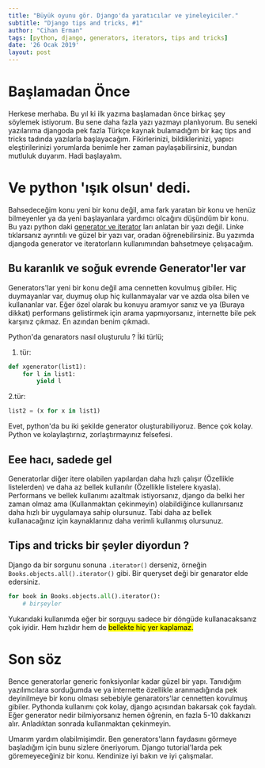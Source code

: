 ```yaml
---
title: "Büyük oyunu gör. Django'da yaratıcılar ve yineleyiciler."
subtitle: "Django tips and tricks, #1"
author: "Cihan Erman"
tags: [python, django, generators, iterators, tips and tricks]
date: '26 Ocak 2019'
layout: post
---
```


# Başlamadan Önce

Herkese merhaba. Bu yıl ki ilk yazıma başlamadan önce birkaç şey söylemek istiyorum.
Bu sene daha fazla yazı yazmayı planlıyorum. Bu seneki yazılarıma djangoda pek fazla Türkçe
kaynak bulamadığım bir kaç tips and tricks tadında yazılarla başlayacağım. Fikirlerinizi, bildiklerinizi,
yapıcı eleştirilerinizi yorumlarda benimle her zaman paylaşabilirsiniz, bundan mutluluk duyarım.
Hadi başlayalım.

# Ve python 'ışık olsun' dedi.
Bahsedeceğim konu yeni bir konu değil, ama fark yaratan bir konu ve henüz bilmeyenler ya da
yeni başlayanlara yardımcı olcağını düşündüm bir konu. Bu yazı python daki [generator ve iterator](https://medium.com/python-yaz-lar/python-generator-ve-i-teratorler-a53e59f7c5b1)
ları anlatan bir yazı değil. Linke tıklarsanız ayrıntılı ve güzel bir yazı var, oradan öğrenebilirsiniz. Bu yazımda 
djangoda generator ve iteratorların kullanımından bahsetmeye çelışacağım.

## Bu karanlık ve soğuk evrende Generator'ler var
Generators'lar yeni bir konu değil ama cennetten kovulmuş gibiler. Hiç duymayanlar var,
duymuş olup hiç kullanmayalar var ve azda olsa bilen ve kullananlar var. Eğer özel olarak bu konuyu aramıyor
sanız ve ya (Buraya dikkat) performans gelistirmek için arama yapmıyorsanız, internette bile pek karşınız çıkmaz. En azından benim çıkmadı.

Python'da genarators nasıl oluşturulu ? İki türlü;
1. tür:
```python
def xgenerator(list1):
    for l in list1:
        yield l
```

2.tür:
```python
list2 = (x for x in list1)
```
Evet, python'da bu iki şekilde generator oluşturabiliyoruz. Bence çok kolay.
Python ve kolaylaştırnız, zorlaştırmayınız felsefesi.

## Eee hacı, sadede gel
Generatorlar diğer itere olabilen yapılardan daha hızlı çalışır (Özellikle listelerden) ve daha az bellek kullanılır (Özellikle listelere kıyasla).
Performans ve bellek kullanımı azaltmak istiyorsanız, django da belki her zaman olmaz ama (Kullanmaktan çekinmeyin) olabildiğince kullanırsanız daha hızlı bir uygulamaya sahip olursunuz.
Tabi daha az bellek kullanacağınız için kaynaklarınız daha verimli kullanmış olursunuz.

## Tips and tricks bir şeyler diyordun ?
Django da bir sorgunu sonuna `.iterator()` derseniz, örneğin `Books.objects.all().iterator()` gibi. Bir queryset deği bir genarator elde edersiniz.

```python
for book in Books.objects.all().iterator():
    # birşeyler

```
Yukarıdaki kullanımda eğer bir sorguyu sadece bir döngüde kullanacaksanız çok iyidir. Hem hızlıdır hem de <mark>bellekte hiç yer kaplamaz.</mark>

# Son söz
Bence generatorlar generic fonksiyonlar kadar güzel bir yapı. Tanıdığım yazılımcılara sorduğumda ve ya internette özellikle aranmadığında pek deyinilmeye bir konu olması
sebebiyle genarators'lar cennetten kovulmuş gibiler. Pythonda kullanımı çok kolay, django açısından bakarsak çok faydalı. Eğer generator nedir bilmiyorsanız hemen öğrenin, en fazla
5-10 dakkanızı alır. Anladıktan sonrada kullanmaktan çekinmeyin.

Umarım yardım olabilmişimdir. Ben generators'ların faydasını görmeye başladığım için bunu sizlere öneriyorum. Django tutorial'larda pek göremeyeceğiniz bir konu.
Kendinize iyi bakın ve iyi çalışmalar.